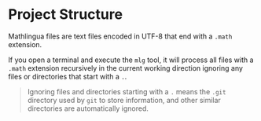 # Project Structure

Mathlingua files are text files encoded in UTF-8 that end with a `.math` extension.

If you open a terminal and execute the `mlg` tool, it will process all files with a `.math` extension recursively in the current working direction ignoring any files or directories that start with a `.`.

> Ignoring files and directories starting with a `.` means the `.git` directory used by `git` to store information, and other similar directories are automatically ignored.
